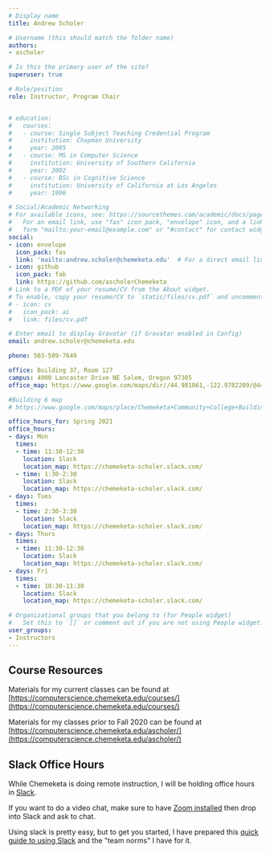 ```yaml
---
# Display name
title: Andrew Scholer

# Username (this should match the folder name)
authors:
- ascholer

# Is this the primary user of the site?
superuser: true

# Role/position
role: Instructor, Program Chair


# education:
#   courses:
#   - course: Single Subject Teaching Credential Program
#     institution: Chapman University
#     year: 2005
#   - course: MS in Computer Science
#     institution: University of Southern California
#     year: 2002
#   - course: BSc in Cognitive Science
#     institution: University of California at Los Angeles
#     year: 1996

# Social/Academic Networking
# For available icons, see: https://sourcethemes.com/academic/docs/page-builder/#icons
#   For an email link, use "fas" icon pack, "envelope" icon, and a link in the
#   form "mailto:your-email@example.com" or "#contact" for contact widget.
social:
- icon: envelope
  icon_pack: fas
  link: 'mailto:andrew.scholer@chemeketa.edu'  # For a direct email link, use "mailto:test@example.org".
- icon: github
  icon_pack: fab
  link: https://github.com/ascholerChemeketa
# Link to a PDF of your resume/CV from the About widget.
# To enable, copy your resume/CV to `static/files/cv.pdf` and uncomment the lines below.
# - icon: cv
#   icon_pack: ai
#   link: files/cv.pdf

# Enter email to display Gravatar (if Gravatar enabled in Config)
email: andrew.scholer@chemeketa.edu

phone: 503-589-7649

office: Building 37, Room 127
campus: 4000 Lancaster Drive NE Salem, Oregon 97305
office_map: https://www.google.com/maps/dir//44.981061,-122.9782209/@44.9806098,-122.9782337,17.75z

#Building 6 map
# https://www.google.com/maps/place/Chemeketa+Community+College+Building+6/@44.978835,-122.9781507,17z/data=!3m1!4b1!4m5!3m4!1s0x54bffdd706570ca9:0xd48c455d1391ce2!8m2!3d44.978835!4d-122.9759567

office_hours_for: Spring 2021
office_hours:
- days: Mon
  times: 
  - time: 11:30-12:30
    location: Slack
    location_map: https://chemeketa-scholer.slack.com/
  - time: 1:30-2:30
    location: Slack
    location_map: https://chemeketa-scholer.slack.com/
- days: Tues
  times: 
  - time: 2:30-3:30
    location: Slack
    location_map: https://chemeketa-scholer.slack.com/
- days: Thurs
  times: 
  - time: 11:30-12:30
    location: Slack
    location_map: https://chemeketa-scholer.slack.com/
- days: Fri
  times: 
  - time: 10:30-11:30
    location: Slack
    location_map: https://chemeketa-scholer.slack.com/

# Organizational groups that you belong to (for People widget)
#   Set this to `[]` or comment out if you are not using People widget.
user_groups:
- Instructors
---
```


## Course Resources

Materials for my current classes can be found at [https://computerscience.chemeketa.edu/courses/](https://computerscience.chemeketa.edu/courses/)

Materials for my classes prior to Fall 2020 can be found at [https://computerscience.chemeketa.edu/ascholer/](https://computerscience.chemeketa.edu/ascholer/)

## Slack Office Hours

While Chemeketa is doing remote instruction, I will be holding office hours in [Slack](https://chemeketa-scholer.slack.com/).

If you want to do a video chat, make sure to have [Zoom installed](https://zoom.us/download)
then drop into Slack and ask to chat.

Using slack is pretty easy, but to get you started, I have prepared this
[quick guide to using Slack](https://docs.google.com/document/d/19Om58JnoXHAEh7CdHn13iOd5TLGx2BkLb0hxfFuKPEI/edit?usp=sharing)
and the "team norms" I have for it.
